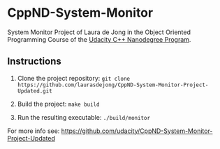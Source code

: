 # CppND-System-Monitor

System Monitor Project of Laura de Jong in the Object Oriented Programming Course of the [Udacity C++ Nanodegree Program](https://www.udacity.com/course/c-plus-plus-nanodegree--nd213). 

## Instructions

1. Clone the project repository: `git clone https://github.com/laurasdejong/CppND-System-Monitor-Project-Updated.git`

2. Build the project: `make build`

3. Run the resulting executable: `./build/monitor`

For more info see: https://github.com/udacity/CppND-System-Monitor-Project-Updated
